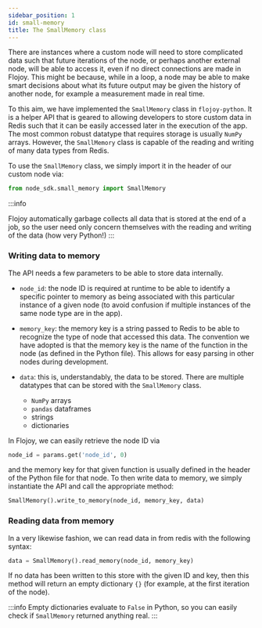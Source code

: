```yaml
---
sidebar_position: 1
id: small-memory
title: The SmallMemory class
---
```


There are instances where a custom node will need to store complicated data such that future iterations of the node, or perhaps another external node, will be able to access it, even if no direct connections are made in Flojoy. This might be because, while in a loop, a node may be able to make smart decisions about what its future output may be given the history of another node, for example a measurement made in real time.

To this aim, we have implemented the `SmallMemory` class in `flojoy-python`. It is a helper API that is geared to allowing developers to store custom data in Redis such that it can be easily accessed later in the execution of the app. The most common robust datatype that requires storage is usually `NumPy` arrays. However, the `SmallMemory` class is capable of the reading and writing of many data types from Redis.

To use the `SmallMemory` class, we simply import it in the header of our custom node via:

```python
from node_sdk.small_memory import SmallMemory
```
:::info

Flojoy automatically garbage collects all data that is stored at the end of a job, so the user need only concern themselves with the reading and writing of the data (how very Python!)
:::

### Writing data to memory

The API needs a few parameters to be able to store data internally.
- `node_id`: the node ID is required at runtime to be able to identify a specific pointer to memory as being associated with this particular instance of a given node (to avoid confusion if multiple instances of the same node type are in the app).

- `memory_key`: the memory key is a string passed to Redis to be able to recognize the type of node that accessed this data. The convention we have adopted is that the memory key is the name of the function in the node (as defined in the Python file). This allows for easy parsing in other nodes during development.

- `data`: this is, understandably, the data to be stored. There are multiple datatypes that can be stored with the `SmallMemory` class.

    - `NumPy` arrays
    - `pandas` dataframes
    - strings
    - dictionaries

In Flojoy, we can easily retrieve the node ID via

```python
node_id = params.get('node_id', 0)
```
and the memory key for that given function is usually defined in the header of the Python file for that node. To then write data to memory, we simply instantiate the API and call the appropriate method:

```python
SmallMemory().write_to_memory(node_id, memory_key, data)
```

### Reading data from memory

In a very likewise fashion, we can read data in from redis with the following syntax:

```python
data = SmallMemory().read_memory(node_id, memory_key)
```

If no data has been written to this store with the given ID and key, then this method will return an empty dictionary `{}` (for example, at the first iteration of the node).

:::info
Empty dictionaries evaluate to `False` in Python, so you can easily check if `SmallMemory` returned anything real. 
:::